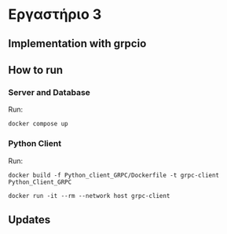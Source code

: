 # Εργαστήριο 3

## Implementation with grpcio

## How to run

### Server and Database 
Run:
```terminal
docker compose up
```

### Python Client
Run:
```terminal
docker build -f Python_client_GRPC/Dockerfile -t grpc-client Python_Client_GRPC

docker run -it --rm --network host grpc-client
```

## Updates


